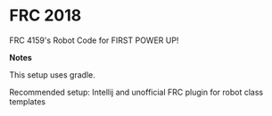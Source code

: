 # FRC 2018

FRC 4159's Robot Code for FIRST POWER UP!

**Notes**

This setup uses gradle.

Recommended setup:
Intellij and unofficial FRC plugin for robot class templates
